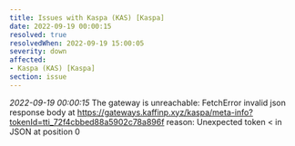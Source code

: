 ```yaml
---
title: Issues with Kaspa (KAS) [Kaspa]
date: 2022-09-19 00:00:15
resolved: true
resolvedWhen: 2022-09-19 15:00:05
severity: down
affected:
- Kaspa (KAS) [Kaspa]
section: issue
---
```


*2022-09-19 00:00:15* The gateway is unreachable: FetchError invalid json response body at https://gateways.kaffinp.xyz/kaspa/meta-info?tokenId=tti_72f4cbbed88a5902c78a896f reason: Unexpected token < in JSON at position 0
